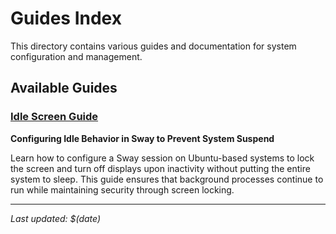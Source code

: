 # Guides Index

This directory contains various guides and documentation for system configuration and management.

## Available Guides

### [Idle Screen Guide](idle-screen-guide.md)
**Configuring Idle Behavior in Sway to Prevent System Suspend**

Learn how to configure a Sway session on Ubuntu-based systems to lock the screen and turn off displays upon inactivity without putting the entire system to sleep. This guide ensures that background processes continue to run while maintaining security through screen locking.

---

*Last updated: $(date)*
